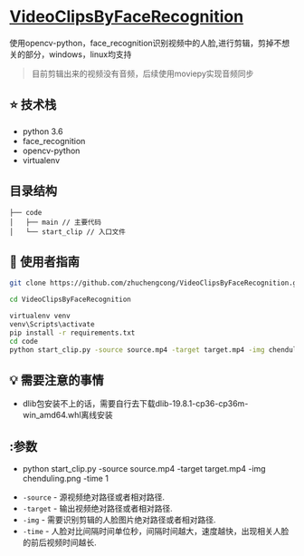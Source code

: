 
# [VideoClipsByFaceRecognition](https://github.com/zhuchengcong/VideoClipsByFaceRecognition.git)

使用opencv-python，face_recognition识别视频中的人脸,进行剪辑，剪掉不想关的部分，windows，linux均支持
> 目前剪辑出来的视频没有音频，后续使用moviepy实现音频同步

## :star: 技术栈

- python 3.6
- face_recognition
- opencv-python
- virtualenv

## 目录结构

```
├── code
│   ├── main // 主要代码
│   └── start_clip // 入口文件
```

## :rocket: 使用者指南

```bash
git clone https://github.com/zhuchengcong/VideoClipsByFaceRecognition.git

cd VideoClipsByFaceRecognition

virtualenv venv
venv\Scripts\activate
pip install -r requirements.txt
cd code
python start_clip.py -source source.mp4 -target target.mp4 -img chenduling.png -time 1
```

## :bulb: 需要注意的事情

- dlib包安装不上的话，需要自行去下载dlib-19.8.1-cp36-cp36m-win_amd64.whl离线安装



## :参数
- python start_clip.py -source source.mp4 -target target.mp4 -img chenduling.png -time 1
* `-source` - 源视频绝对路径或者相对路径.
* `-target` - 输出视频绝对路径或者相对路径.
* `-img` - 需要识别剪辑的人脸图片绝对路径或者相对路径.
* `-time` - 人脸对比间隔时间单位秒，间隔时间越大，速度越快，出现相关人脸的前后视频时间越长.

